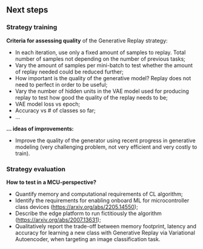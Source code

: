 ## Next steps
### Strategy training
**Criteria for assessing quality** of the Generative Replay strategy:
 - In each iteration, use only a fixed amount of samples to replay. Total number of samples not depending on the number of previous tasks;
 - Vary the amount of samples per mini-batch to test whether the amount of replay needed could be reduced further;
 - How important is the quality of the generative model? Replay does not need to perfect in order to be useful;
 - Vary the number of hidden units in the VAE model used for producing replay to test how good the quality of the replay needs to be;
 - VAE model loss vs epoch;
 - Accuracy vs # of classes so far;
 - ...
  
 **... ideas of improvements:**
 - Improve the quality of the generator using recent progress in generative modeling (very challenging problem, not very efficient and very costly to train).

### Strategy evaluation
**How to test in a MCU-perspective?**
 - Quantify memory and computational requirements of CL algorithm;
 - Identify the requirements for enabling onboard ML for microcontroller class devices (https://arxiv.org/abs/2205.14550);
 - Describe the edge platform to run fictitiously the algorithm (https://arxiv.org/abs/2007.13631);
 - Qualitatively report the trade-off between memory footprint, latency and accuracy for learning a new class with Generative Replay via Variational Autoencoder, when targeting an image classification task.
